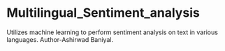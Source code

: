 # Multilingual_Sentiment_analysis
 Utilizes machine learning to perform sentiment analysis on text in various languages.
 Author-Ashirwad Baniyal.
 
